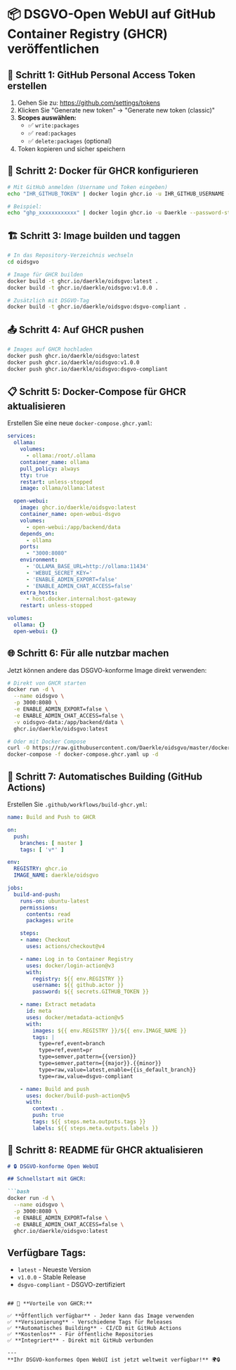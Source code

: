 # 📦 **DSGVO-Open WebUI auf GitHub Container Registry (GHCR) veröffentlichen**

## 🚀 **Schritt 1: GitHub Personal Access Token erstellen**

1. Gehen Sie zu: https://github.com/settings/tokens
2. Klicken Sie "Generate new token" → "Generate new token (classic)"
3. **Scopes auswählen:**
   - ✅ `write:packages` 
   - ✅ `read:packages`
   - ✅ `delete:packages` (optional)
4. Token kopieren und sicher speichern

## 🔧 **Schritt 2: Docker für GHCR konfigurieren**

```bash
# Mit GitHub anmelden (Username und Token eingeben)
echo "IHR_GITHUB_TOKEN" | docker login ghcr.io -u IHR_GITHUB_USERNAME --password-stdin

# Beispiel:
echo "ghp_xxxxxxxxxxxx" | docker login ghcr.io -u Daerkle --password-stdin
```

## 🏗️ **Schritt 3: Image builden und taggen**

```bash
# In das Repository-Verzeichnis wechseln
cd oidsgvo

# Image für GHCR builden
docker build -t ghcr.io/daerkle/oidsgvo:latest .
docker build -t ghcr.io/daerkle/oidsgvo:v1.0.0 .

# Zusätzlich mit DSGVO-Tag
docker build -t ghcr.io/daerkle/oidsgvo:dsgvo-compliant .
```

## 📤 **Schritt 4: Auf GHCR pushen**

```bash
# Images auf GHCR hochladen
docker push ghcr.io/daerkle/oidsgvo:latest
docker push ghcr.io/daerkle/oidsgvo:v1.0.0
docker push ghcr.io/daerkle/oidsgvo:dsgvo-compliant
```

## 📋 **Schritt 5: Docker-Compose für GHCR aktualisieren**

Erstellen Sie eine neue `docker-compose.ghcr.yaml`:

```yaml
services:
  ollama:
    volumes:
      - ollama:/root/.ollama
    container_name: ollama
    pull_policy: always
    tty: true
    restart: unless-stopped
    image: ollama/ollama:latest

  open-webui:
    image: ghcr.io/daerkle/oidsgvo:latest
    container_name: open-webui-dsgvo
    volumes:
      - open-webui:/app/backend/data
    depends_on:
      - ollama
    ports:
      - "3000:8080"
    environment:
      - 'OLLAMA_BASE_URL=http://ollama:11434'
      - 'WEBUI_SECRET_KEY='
      - 'ENABLE_ADMIN_EXPORT=false'
      - 'ENABLE_ADMIN_CHAT_ACCESS=false'
    extra_hosts:
      - host.docker.internal:host-gateway
    restart: unless-stopped

volumes:
  ollama: {}
  open-webui: {}
```

## 🌐 **Schritt 6: Für alle nutzbar machen**

Jetzt können andere das DSGVO-konforme Image direkt verwenden:

```bash
# Direkt von GHCR starten
docker run -d \
  --name oidsgvo \
  -p 3000:8080 \
  -e ENABLE_ADMIN_EXPORT=false \
  -e ENABLE_ADMIN_CHAT_ACCESS=false \
  -v oidsgvo-data:/app/backend/data \
  ghcr.io/daerkle/oidsgvo:latest

# Oder mit Docker Compose
curl -O https://raw.githubusercontent.com/Daerkle/oidsgvo/master/docker-compose.ghcr.yaml
docker-compose -f docker-compose.ghcr.yaml up -d
```

## 🔄 **Schritt 7: Automatisches Building (GitHub Actions)**

Erstellen Sie `.github/workflows/build-ghcr.yml`:

```yaml
name: Build and Push to GHCR

on:
  push:
    branches: [ master ]
    tags: [ 'v*' ]

env:
  REGISTRY: ghcr.io
  IMAGE_NAME: daerkle/oidsgvo

jobs:
  build-and-push:
    runs-on: ubuntu-latest
    permissions:
      contents: read
      packages: write

    steps:
    - name: Checkout
      uses: actions/checkout@v4

    - name: Log in to Container Registry
      uses: docker/login-action@v3
      with:
        registry: ${{ env.REGISTRY }}
        username: ${{ github.actor }}
        password: ${{ secrets.GITHUB_TOKEN }}

    - name: Extract metadata
      id: meta
      uses: docker/metadata-action@v5
      with:
        images: ${{ env.REGISTRY }}/${{ env.IMAGE_NAME }}
        tags: |
          type=ref,event=branch
          type=ref,event=pr
          type=semver,pattern={{version}}
          type=semver,pattern={{major}}.{{minor}}
          type=raw,value=latest,enable={{is_default_branch}}
          type=raw,value=dsgvo-compliant

    - name: Build and push
      uses: docker/build-push-action@v5
      with:
        context: .
        push: true
        tags: ${{ steps.meta.outputs.tags }}
        labels: ${{ steps.meta.outputs.labels }}
```

## 📖 **Schritt 8: README für GHCR aktualisieren**

```markdown
# 🔒 DSGVO-konforme Open WebUI

## Schnellstart mit GHCR:

```bash
docker run -d \
  --name oidsgvo \
  -p 3000:8080 \
  -e ENABLE_ADMIN_EXPORT=false \
  -e ENABLE_ADMIN_CHAT_ACCESS=false \
  ghcr.io/daerkle/oidsgvo:latest
```

## Verfügbare Tags:
- `latest` - Neueste Version
- `v1.0.0` - Stable Release
- `dsgvo-compliant` - DSGVO-zertifiziert
```

## 🎯 **Vorteile von GHCR:**

✅ **Öffentlich verfügbar** - Jeder kann das Image verwenden
✅ **Versionierung** - Verschiedene Tags für Releases  
✅ **Automatisches Building** - CI/CD mit GitHub Actions
✅ **Kostenlos** - Für öffentliche Repositories
✅ **Integriert** - Direkt mit GitHub verbunden

---
**Ihr DSGVO-konformes Open WebUI ist jetzt weltweit verfügbar!** 🌍🔒